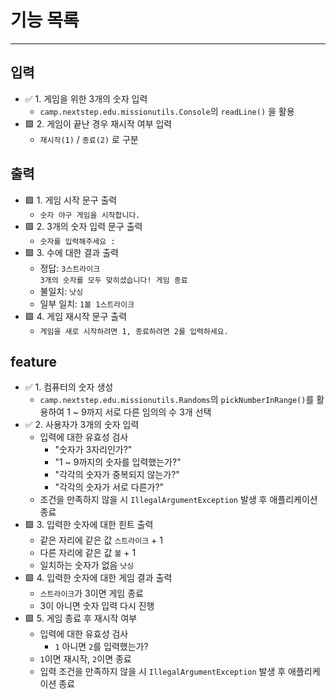 # 기능 목록

 --- 

## 입력

- ✅ 1. 게임을 위한 3개의 숫자 입력
  - `camp.nextstep.edu.missionutils.Console`의 `readLine()` 을 활용
- 🟩 2. 게임이 끝난 경우 재시작 여부 입력
  - `재시작(1)` / `종료(2)` 로 구분

## 출력

- 🟩 1. 게임 시작 문구 출력
  - `숫자 야구 게임을 시작합니다.`
- 🟩 2. 3개의 숫자 입력 문구 출력
  - `숫자를 입력해주세요 : ` 
- 🟩 3. 수에 대한 결과 출력
  - 정답: `3스트라이크`<br>`3개의 숫자를 모두 맞히셨습니다! 게임 종료`
  - 불일치: `낫싱`
  - 일부 일치: `1볼 1스트라이크`
- 🟩 4. 게임 재시작 문구 출력
  - `게임을 새로 시작하려면 1, 종료하려면 2를 입력하세요.`


## feature

- ✅ 1. 컴퓨터의 숫자 생성
  - `camp.nextstep.edu.missionutils.Randoms`의 `pickNumberInRange()`를 활용하여 1 ~ 9까지 서로 다른 임의의 수 3개 선택
- ✅ 2. 사용자가 3개의 숫자 입력
  - 입력에 대한 유효성 검사
    - "숫자가 3자리인가?" 
    - "1 ~ 9까지의 숫자를 입력했는가?"
    - "각각의 숫자가 중복되지 않는가?"
    - "각각의 숫자가 서로 다른가?"
  - 조건을 만족하지 않을 시 `IllegalArgumentException` 발생 후 애플리케이션 종료
- 🟩 3. 입력한 숫자에 대한 힌트 출력
  - 같은 자리에 같은 값 `스트라이크` + 1
  - 다른 자리에 같은 값 `볼` + 1
  - 일치하는 숫자가 없음 `낫싱`
- 🟩 4. 입력한 숫자에 대한 게임 결과 출력
  - `스트라이크`가 3이면 게임 종료
  - 3이 아니면 숫자 입력 다시 진행
- 🟩 5. 게임 종료 후 재시작 여부
    - 입력에 대한 유효성 검사
      - `1` 아니면 `2`를 입력했는가? 
    - `1`이면 재시작, `2`이면 종료
    - 입력 조건을 만족하지 않을 시 `IllegalArgumentException` 발생 후 애플리케이션 종료

